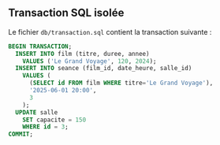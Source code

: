 ## Transaction SQL isolée

Le fichier `db/transaction.sql` contient la transaction suivante :

```sql
BEGIN TRANSACTION;
  INSERT INTO film (titre, duree, annee)
    VALUES ('Le Grand Voyage', 120, 2024);
  INSERT INTO seance (film_id, date_heure, salle_id)
    VALUES (
      (SELECT id FROM film WHERE titre='Le Grand Voyage'),
      '2025-06-01 20:00',
      3
    );
  UPDATE salle
    SET capacite = 150
    WHERE id = 3;
COMMIT;
